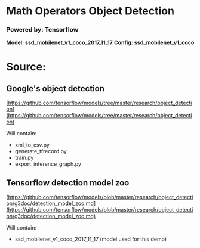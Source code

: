 # Math Operators Object Detection
### Powered by: Tensorflow
**Model: ssd_mobilenet_v1_coco_2017_11_17**
**Config: ssd_mobilenet_v1_coco**




# Source:


## Google's object detection
[https://github.com/tensorflow/models/tree/master/research/object_detection](https://github.com/tensorflow/models/tree/master/research/object_detection)

Will contain:
- xml_to_csv.py
- generate_tfrecord.py
- train.py
- export_inference_graph.py


## Tensorflow detection model zoo
[https://github.com/tensorflow/models/blob/master/research/object_detection/g3doc/detection_model_zoo.md](https://github.com/tensorflow/models/blob/master/research/object_detection/g3doc/detection_model_zoo.md)

Will contain:
- ssd_mobilenet_v1_coco_2017_11_17 (model used for this demo)
